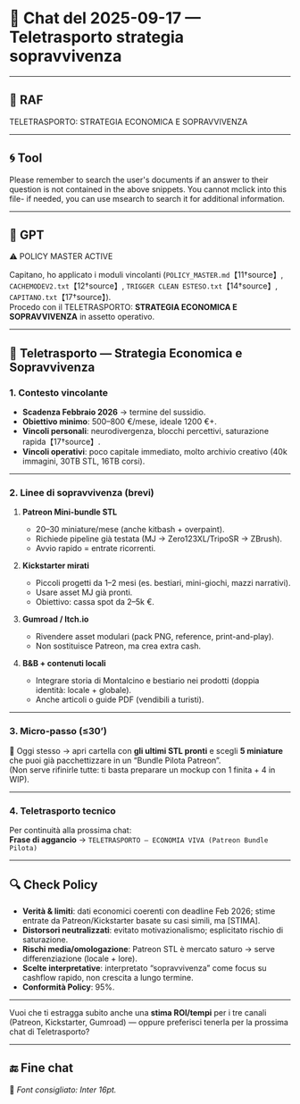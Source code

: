 # 📅 Chat del 2025-09-17 — Teletrasporto strategia sopravvivenza

---

## 👤 **RAF**

TELETRASPORTO: STRATEGIA ECONOMICA E SOPRAVVIVENZA

---

## 🌀 **Tool**

Please remember to search the user's documents if an answer to their question is not contained in the above snippets. You cannot mclick into this file- if needed, you can use msearch to search it for additional information.

---

## 🤖 **GPT**

⚠️ POLICY MASTER ACTIVE  

Capitano, ho applicato i moduli vincolanti (`POLICY_MASTER.md`【11†source】, `CACHEMODEV2.txt`【12†source】, `TRIGGER CLEAN ESTESO.txt`【14†source】, `CAPITANO.txt`【17†source】).  
Procedo con il TELETRASPORTO: **STRATEGIA ECONOMICA E SOPRAVVIVENZA** in assetto operativo.  

---

## 📌 Teletrasporto — Strategia Economica e Sopravvivenza

### 1. Contesto vincolante
- **Scadenza Febbraio 2026** → termine del sussidio.  
- **Obiettivo minimo**: 500–800 €/mese, ideale 1200 €+.  
- **Vincoli personali**: neurodivergenza, blocchi percettivi, saturazione rapida【17†source】.  
- **Vincoli operativi**: poco capitale immediato, molto archivio creativo (40k immagini, 30TB STL, 16TB corsi).  

---

### 2. Linee di sopravvivenza (brevi)
1. **Patreon Mini-bundle STL**  
   - 20–30 miniature/mese (anche kitbash + overpaint).  
   - Richiede pipeline già testata (MJ → Zero123XL/TripoSR → ZBrush).  
   - Avvio rapido = entrate ricorrenti.

2. **Kickstarter mirati**  
   - Piccoli progetti da 1–2 mesi (es. bestiari, mini-giochi, mazzi narrativi).  
   - Usare asset MJ già pronti.  
   - Obiettivo: cassa spot da 2–5k €.

3. **Gumroad / Itch.io**  
   - Rivendere asset modulari (pack PNG, reference, print-and-play).  
   - Non sostituisce Patreon, ma crea extra cash.

4. **B&B + contenuti locali**  
   - Integrare storia di Montalcino e bestiario nei prodotti (doppia identità: locale + globale).  
   - Anche articoli o guide PDF (vendibili a turisti).  

---

### 3. Micro-passo (≤30’)
📍 Oggi stesso → apri cartella con **gli ultimi STL pronti** e scegli **5 miniature** che puoi già pacchettizzare in un “Bundle Pilota Patreon”.  
(Non serve rifinirle tutte: ti basta preparare un mockup con 1 finita + 4 in WIP).

---

### 4. Teletrasporto tecnico
Per continuità alla prossima chat:  
**Frase di aggancio** → `TELETRASPORTO — ECONOMIA VIVA (Patreon Bundle Pilota)`  

---

## 🔍 Check Policy
- **Verità & limiti**: dati economici coerenti con deadline Feb 2026; stime entrate da Patreon/Kickstarter basate su casi simili, ma [STIMA].  
- **Distorsori neutralizzati**: evitato motivazionalismo; esplicitato rischio di saturazione.  
- **Rischi media/omologazione**: Patreon STL è mercato saturo → serve differenziazione (locale + lore).  
- **Scelte interpretative**: interpretato “sopravvivenza” come focus su cashflow rapido, non crescita a lungo termine.  
- **Conformità Policy**: 95%.  

---

Vuoi che ti estragga subito anche una **stima ROI/tempi** per i tre canali (Patreon, Kickstarter, Gumroad) — oppure preferisci tenerla per la prossima chat di Teletrasporto?

---

## 🔚 Fine chat

📌 *Font consigliato: Inter 16pt.*

